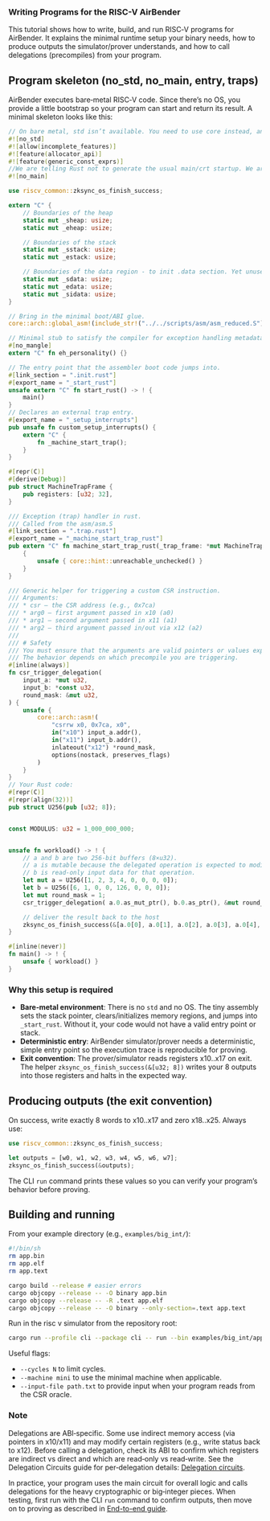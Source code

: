 ### Writing Programs for the RISC-V AirBender

This tutorial shows how to write, build, and run RISC‑V programs for AirBender. It explains the minimal runtime setup your binary needs, how to produce outputs the simulator/prover understands, and how to call delegations (precompiles) from your program.

## Program skeleton (no_std, no_main, entry, traps)

AirBender executes bare‑metal RISC‑V code. Since there’s no OS, you provide a little bootstrap so your program can start and return its result. A minimal skeleton looks like this:

```rust
// On bare metal, std isn’t available. You need to use core instead, and you provide your own startup, panic, I/O, etc. Some embedded patterns (custom allocators, generic const exprs) need nightly. In this file you don’t actually use allocator_api or generic_const_exprs.
#![no_std]
#![allow(incomplete_features)]
#![feature(allocator_api)]
#![feature(generic_const_exprs)]
//We are telling Rust not to generate the usual main/crt startup. We are providing our own entrypoint (assembly and a custom _start_rust symbol).
#![no_main]

use riscv_common::zksync_os_finish_success;

extern "C" {
    // Boundaries of the heap
    static mut _sheap: usize;
    static mut _eheap: usize;

    // Boundaries of the stack
    static mut _sstack: usize;
    static mut _estack: usize;

    // Boundaries of the data region - to init .data section. Yet unused
    static mut _sdata: usize;
    static mut _edata: usize;
    static mut _sidata: usize;
}

// Bring in the minimal boot/ABI glue.
core::arch::global_asm!(include_str!("../../scripts/asm/asm_reduced.S"));

// Minimal stub to satisfy the compiler for exception handling metadata in a no_std binary.
#[no_mangle]
extern "C" fn eh_personality() {}

// The entry point that the assembler boot code jumps into.
#[link_section = ".init.rust"]
#[export_name = "_start_rust"]
unsafe extern "C" fn start_rust() -> ! {
    main()
}
// Declares an external trap entry.
#[export_name = "_setup_interrupts"]
pub unsafe fn custom_setup_interrupts() {
    extern "C" {
        fn _machine_start_trap();
    }
}

#[repr(C)]
#[derive(Debug)]
pub struct MachineTrapFrame {
    pub registers: [u32; 32],
}

/// Exception (trap) handler in rust.
/// Called from the asm/asm.S
#[link_section = ".trap.rust"]
#[export_name = "_machine_start_trap_rust"]
pub extern "C" fn machine_start_trap_rust(_trap_frame: *mut MachineTrapFrame) -> usize {
    {
        unsafe { core::hint::unreachable_unchecked() }
    }
}

/// Generic helper for triggering a custom CSR instruction.
/// Arguments:
/// * csr – the CSR address (e.g., 0x7ca)
/// * arg0 – first argument passed in x10 (a0)
/// * arg1 – second argument passed in x11 (a1)
/// * arg2 – third argument passed in/out via x12 (a2)
///
/// # Safety
/// You must ensure that the arguments are valid pointers or values expected by the CSR.
/// The behavior depends on which precompile you are triggering.
#[inline(always)]
fn csr_trigger_delegation(
    input_a: *mut u32,
    input_b: *const u32,
    round_mask: &mut u32,
) {
    unsafe {
        core::arch::asm!(
            "csrrw x0, 0x7ca, x0",
            in("x10") input_a.addr(),
            in("x11") input_b.addr(),
            inlateout("x12") *round_mask,
            options(nostack, preserves_flags)
        )
    }
}
// Your Rust code: 
#[repr(C)]
#[repr(align(32))]
pub struct U256(pub [u32; 8]);


const MODULUS: u32 = 1_000_000_000;


unsafe fn workload() -> ! {
    // a and b are two 256-bit buffers (8×u32).
    // a is mutable because the delegated operation is expected to modify it in place. 
    // b is read-only input data for that operation. 
    let mut a = U256([1, 2, 3, 4, 0, 0, 0, 0]);
    let b = U256([6, 1, 0, 0, 126, 0, 0, 0]);
    let mut round_mask = 1;
    csr_trigger_delegation( a.0.as_mut_ptr(), b.0.as_ptr(), &mut round_mask );

    // deliver the result back to the host
    zksync_os_finish_success(&[a.0[0], a.0[1], a.0[2], a.0[3], a.0[4], a.0[5], a.0[6], a.0[7]]);
}

#[inline(never)]
fn main() -> ! {
    unsafe { workload() }
}
```

### Why this setup is required

- **Bare‑metal environment**: There is no `std` and no OS. The tiny assembly sets the stack pointer, clears/initializes memory regions, and jumps into `_start_rust`. Without it, your code would not have a valid entry point or stack.
- **Deterministic entry**: AirBender simulator/prover needs a deterministic, simple entry point so the execution trace is reproducible for proving.
- **Exit convention**: The prover/simulator reads registers x10..x17 on exit. The helper `zksync_os_finish_success(&[u32; 8])` writes your 8 outputs into those registers and halts in the expected way.


##  Producing outputs (the exit convention)

On success, write exactly 8 words to x10..x17 and zero x18..x25. Always use:

```rust
use riscv_common::zksync_os_finish_success;

let outputs = [w0, w1, w2, w3, w4, w5, w6, w7];
zksync_os_finish_success(&outputs);
```

The CLI `run` command prints these values so you can verify your program’s behavior before proving.

## Building and running

From your example directory (e.g., `examples/big_int/`):

```bash
#!/bin/sh
rm app.bin
rm app.elf
rm app.text

cargo build --release # easier errors
cargo objcopy --release -- -O binary app.bin
cargo objcopy --release -- -R .text app.elf
cargo objcopy --release -- -O binary --only-section=.text app.text
```

Run in the risc v simulator from the repository root:

```bash
cargo run --profile cli --package cli -- run --bin examples/big_int/app.bin
```

Useful flags:
- `--cycles N` to limit cycles.
- `--machine mini` to use the minimal machine when applicable.
- `--input-file path.txt` to provide input when your program reads from the CSR oracle.


### Note

Delegations are ABI‑specific. Some use indirect memory access (via pointers in x10/x11) and may modify certain registers (e.g., write status back to x12). Before calling a delegation, check its ABI to confirm which registers are indirect vs direct and which are read‑only vs read‑write. See the Delegation Circuits guide for per‑delegation details: [Delegation circuits](./delegation_circuits.md).


In practice, your program uses the main circuit for overall logic and calls delegations for the heavy cryptographic or big‑integer pieces. When testing, first run with the CLI `run` command to confirm outputs, then move on to proving as described in [End-to-end guide](./end_to_end.md).



